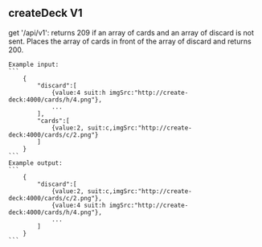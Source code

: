 createDeck V1
--------------

get '/api/v1':
    returns 209 if an array of cards and an array of discard is not sent. Places the array of cards in front of the array of discard and returns 200.

    Example input:
    ```
        {
            "discard":[
                {value:4 suit:h imgSrc:"http://create-deck:4000/cards/h/4.png"},
                ... 
            ],
            "cards":[
                {value:2, suit:c,imgSrc:"http://create-deck:4000/cards/c/2.png"}
            ]
        }
    ```
    Example output:
    ```
        {
            "discard":[
                {value:2, suit:c,imgSrc:"http://create-deck:4000/cards/c/2.png"},
                {value:4 suit:h imgSrc:"http://create-deck:4000/cards/h/4.png"},
                ... 
            ]
        }
    ```